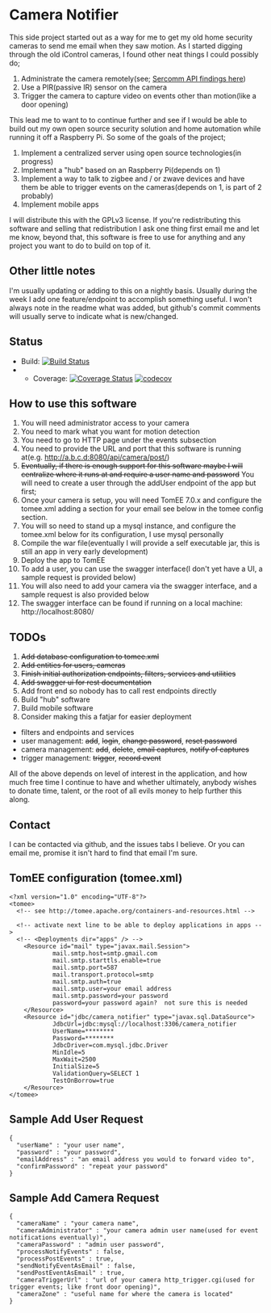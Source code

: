# Camera Notifier
This side project started out as a way for me to get my old home security cameras to send me email when they saw motion.  As I started digging through the old iControl cameras, I found other neat things I could possibly do;

1. Administrate the camera remotely(see; [Sercomm API findings here](https://github.com/edent/Sercomm-API))
2. Use a PIR(passive IR) sensor on the camera
3. Trigger the camera to capture video on events other than motion(like a door opening)

This lead me to want to to continue further and see if I would be able to build out my own open source security solution and home automation while running it off a Raspberry Pi. So some of the goals of the project;

1. Implement a centralized server using open source technologies(in progress)
2. Implement a "hub" based on an Raspberry Pi(depends on 1)
3. Implement a way to talk to zigbee and / or zwave devices and have them be able to trigger events on the cameras(depends on 1, is part of 2 probably)
4. Implement mobile apps

I will distribute this with the GPLv3 license.  If you're redistributing this software and selling that redistribution I ask one thing first email me and let me know, beyond that, this software is free to use for anything and any project you want to do to build on top of it.

## Other little notes
I'm usually updating or adding to this on a nightly basis.  Usually during the week I add one feature/endpoint to accomplish something useful.  I won't always note in the readme what was added, but github's commit comments will usually serve to indicate what is new/changed.

## Status
* Build: [![Build Status](https://travis-ci.org/djr4488/camera-notifier.svg?branch=master)](https://travis-ci.org/djr4488/camera-notifier)
* * Coverage: [![Coverage Status](https://coveralls.io/repos/github/djr4488/camera-notifier/badge.svg?branch=master)](https://coveralls.io/github/djr4488/camera-notifier?branch=master)  [![codecov](https://codecov.io/gh/djr4488/camera-notifier/branch/master/graph/badge.svg)](https://codecov.io/gh/djr4488/camera-notifier)

## How to use this software
1. You will need administrator access to your camera
2. You need to mark what you want for motion detection
3. You need to go to HTTP page under the events subsection
4. You need to provide the URL and port that this software is running at(e.g. http://a.b.c.d:8080/api/camera/post/<your camera name no spaces>)
5. ~~Eventually, if there is enough support for this software maybe I will centralize where it runs at and require a user name and password~~ You will need to create a user through the addUser endpoint of the app but first;
6. Once your camera is setup, you will need TomEE 7.0.x and configure the tomee.xml adding a <Resource> section for your email see below in the tomee config section.
7. You will so need to stand up a mysql instance, and configure the tomee.xml below for its configuration, I use mysql personally
8. Compile the war file(eventually I will provide a self executable jar, this is still an app in very early development)
9. Deploy the app to TomEE
10. To add a user, you can use the swagger interface(I don't yet have a UI, a sample request is provided below)
11. You will also need to add your camera via the swagger interface, and a sample request is also provided below
12. The swagger interface can be found if running on a local machine: http://localhost:8080/

## TODOs
1. ~~Add database configuration to tomee.xml~~
2. ~~Add entities for users, cameras~~
3. ~~Finish initial authorization endpoints, filters, services and utilities~~ 
4. ~~Add swagger ui for rest documentation~~
5. Add front end so nobody has to call rest endpoints directly
6. Build "hub" software
7. Build mobile software
8. Consider making this a fatjar for easier deployment

* filters and endpoints and services
* user management: ~~add~~, ~~login~~, ~~change password~~, ~~reset password~~
* camera management: ~~add~~, ~~delete~~, ~~email captures~~, ~~notify of captures~~
* trigger management: ~~trigger~~, ~~record event~~

All of the above depends on level of interest in the application, and how much free time I continue to have and whether ultimately, anybody wishes to donate time, talent, or the root of all evils money to help further this along.

## Contact
I can be contacted via github, and the issues tabs I believe.  Or you can email me, promise it isn't hard to find that email I'm sure.

## TomEE configuration (tomee.xml)
```
<?xml version="1.0" encoding="UTF-8"?>
<tomee>
  <!-- see http://tomee.apache.org/containers-and-resources.html -->

  <!-- activate next line to be able to deploy applications in apps -->
  <!-- <Deployments dir="apps" /> -->
  	<Resource id="mail" type="javax.mail.Session">
            mail.smtp.host=smtp.gmail.com
            mail.smtp.starttls.enable=true
            mail.smtp.port=587
            mail.transport.protocol=smtp
            mail.smtp.auth=true
            mail.smtp.user=your email address
            mail.smtp.password=your password
            password=your password again?  not sure this is needed
	</Resource>
	<Resource id="jdbc/camera_notifier" type="javax.sql.DataSource">
            JdbcUrl=jdbc:mysql://localhost:3306/camera_notifier
            UserName=********
            Password=********
            JdbcDriver=com.mysql.jdbc.Driver
            MinIdle=5
            MaxWait=2500
            InitialSize=5
            ValidationQuery=SELECT 1
            TestOnBorrow=true
    </Resource>
</tomee>
```

## Sample Add User Request
```
{
  "userName" : "your user name",
  "password" : "your password",
  "emailAddress" : "an email address you would to forward video to",
  "confirmPassword" : "repeat your password"
}
```
## Sample Add Camera Request
```
{
  "cameraName" : "your camera name",
  "cameraAdministrator" : "your camera admin user name(used for event notifications eventually)",
  "cameraPassword" : "admin user password",
  "processNotifyEvents" : false,
  "processPostEvents" : true,
  "sendNotifyEventAsEmail" : false,
  "sendPostEventAsEmail" : true,
  "cameraTriggerUrl" : "url of your camera http_trigger.cgi(used for trigger events; like front door opening)",
  "cameraZone" : "useful name for where the camera is located"
}
```

